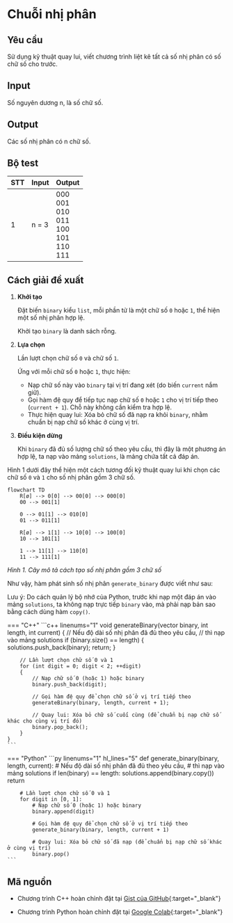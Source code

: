 # Chuỗi nhị phân

## Yêu cầu

Sử dụng kỹ thuật quay lui, viết chương trình liệt kê tất cả số nhị phân có số chữ số cho trước.

## Input

Số nguyên dương n, là số chữ số.

## Output

Các số nhị phân có n chữ số.

## Bộ test

| STT | Input | Output |
| --- | --- | --- |
| 1 | n = 3 | 000 <br> 001 <br> 010 <br> 011 <br> 100 <br> 101 <br> 110 <br> 111 <br> |

## Cách giải đề xuất

1. **Khởi tạo**
    
    Đặt biến `binary` kiểu `list`, mỗi phần tử là một chữ số `0` hoặc `1`, thể hiện một số nhị phân hợp lệ.
    
    Khởi tạo `binary` là danh sách rỗng.

2. **Lựa chọn**

    Lần lượt chọn chữ số `0` và chữ số `1`.

    Ứng với mỗi chữ số `0` hoặc `1`, thực hiện:

    - Nạp chữ số này vào `binary` tại vị trí đang xét (do biến `current` nắm giữ).
    - Gọi hàm đệ quy để tiếp tục nạp chữ số `0` hoặc `1` cho vị trí tiếp theo (`current + 1`). Chỗ này không cần kiểm tra hợp lệ.
    - Thực hiện quay lui: Xóa bỏ chữ số đã nạp ra khỏi `binary`, nhằm chuẩn bị nạp chữ số khác ở cùng vị trí.

3. **Điều kiện dừng**

    Khi `binary` đã đủ số lượng chữ số theo yêu cầu, thì đây là một phương án hợp lệ, ta nạp vào mảng `solutions`, là mảng chứa tất cả đáp án. 

Hình 1 dưới đây thể hiện một cách tương đối kỹ thuật quay lui khi chọn các chữ số `0` và `1` cho số nhị phân gồm 3 chữ số.

```mermaid
flowchart TD
    R[ø] --> 0[0] --> 00[0] --> 000[0]
    00 --> 001[1]

    0 --> 01[1] --> 010[0]
    01 --> 011[1]

    R[ø] --> 1[1] --> 10[0] --> 100[0]
    10 --> 101[1]

    1 --> 11[1] --> 110[0]
    11 --> 111[1]
```

*Hình 1. Cây mô tả cách tạo số nhị phân gồm 3 chữ số*

Như vậy, hàm phát sinh số nhị phân `generate_binary` được viết như sau:

Lưu ý: Do cách quản lý bộ nhớ của Python, trước khi nạp một đáp án vào mảng `solutions`, ta không nạp trực tiếp `binary` vào, mà phải nạp bản sao bằng cách dùng hàm `copy()`.

=== "C++"
    ```c++ linenums="1"
    void generateBinary(vector<int> binary, int length, int current)
    {
        // Nếu độ dài số nhị phân đã đủ theo yêu cầu,
        // thì nạp vào mảng solutions
        if (binary.size() == length)
        {
            solutions.push_back(binary);
            return;
        }

        // Lần lượt chọn chữ số 0 và 1
        for (int digit = 0; digit < 2; ++digit)
        {
            // Nạp chữ số 0 (hoặc 1) hoặc binary
            binary.push_back(digit);

            // Gọi hàm đệ quy để chọn chữ số ở vị trí tiếp theo
            generateBinary(binary, length, current + 1);

            // Quay lui: Xóa bỏ chữ số cuối cùng (để chuẩn bị nạp chữ số khác cho cùng vị trí đó)
            binary.pop_back();    
        }
    }
    ```
=== "Python"
    ```py linenums="1" hl_lines="5"
    def generate_binary(binary, length, current):
        # Nếu độ dài số nhị phân đã đủ theo yêu cầu,
        # thì nạp vào mảng solutions
        if len(binary) == length:
            solutions.append(binary.copy())
            return
        
        # Lần lượt chọn chữ số 0 và 1
        for digit in [0, 1]:
            # Nạp chữ số 0 (hoặc 1) hoặc binary
            binary.append(digit)

            # Gọi hàm đệ quy để chọn chữ số ở vị trí tiếp theo
            generate_binary(binary, length, current + 1)

            # Quay lui: Xóa bỏ chữ số đã nạp (để chuẩn bị nạp chữ số khác ở cùng vị trí)
            binary.pop()
    ```

## Mã nguồn

- Chương trình C++ hoàn chỉnh đặt tại [Gist của GitHub](https://gist.github.com/vtchitruong/a14d6686411b210f7623e66a5b66fa8a){:target="_blank"}

- Chương trình Python hoàn chỉnh đặt tại [Google Colab](https://colab.research.google.com/drive/1ertt7ZYcFs8GVdloIbY3VZgjTQEdBKLQ?usp=sharing){:target="_blank"}
